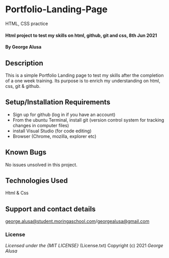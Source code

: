 # Portfolio-Landing-Page
HTML, CSS practice
#### Html project to test my skills on html, github, git and css, 8th Jun 2021
#### By **George Alusa**
## Description
This is a simple Portfolio Landing page to test my skills after the completion of a one week training. Its purpose is to enrich my understanding on html, css, git & github.
## Setup/Installation Requirements
* Sign up for github (log in if you have an account)
* From the ubuntu Terminal, install git (version control system for tracking changes in computer files)
* install Visual Studio (for code editing)
* Browser (Chrome, mozilla, explorer etc)

## Known Bugs
No issues unsolved in this project.
## Technologies Used
Html & Css
## Support and contact details
george.alusa@student.moringaschool.com/georgealusa@gmail.com
### License
*Licensed under the {MIT LICENSE}*
(License.txt)
Copyright (c) 2021 *George Alusa*
